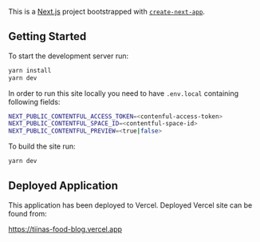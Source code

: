 This is a [Next.js](https://nextjs.org/) project bootstrapped with [`create-next-app`](https://github.com/vercel/next.js/tree/canary/packages/create-next-app).

## Getting Started

To start the development server run:

```bash
yarn install
yarn dev
```

In order to run this site locally you need to have `.env.local` containing following fields:

```bash
NEXT_PUBLIC_CONTENTFUL_ACCESS_TOKEN=<contenful-access-token>
NEXT_PUBLIC_CONTENTFUL_SPACE_ID=<contentful-space-id>
NEXT_PUBLIC_CONTENTFUL_PREVIEW=<true|false>
```

To build the site run:

```bash
yarn dev
```

## Deployed Application

This application has been deployed to Vercel.
Deployed Vercel site can be found from:

https://tiinas-food-blog.vercel.app
